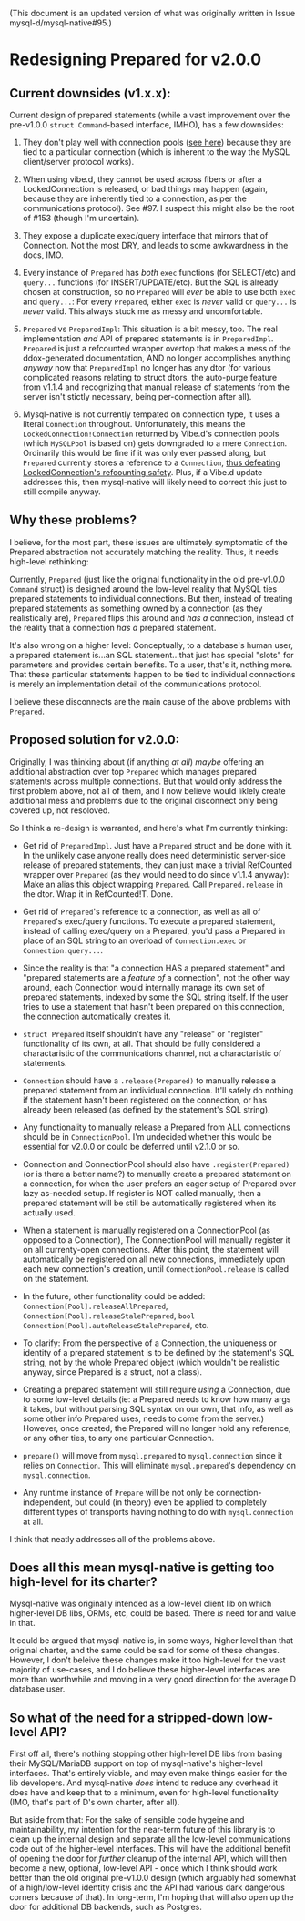 (This document is an updated version of what was originally written in Issue mysql-d/mysql-native#95.)

Redesigning Prepared for v2.0.0
===============================

Current downsides (v1.x.x):
---------------------------

Current design of prepared statements (while a vast improvement over the
pre-v1.0.0 `struct Command`-based interface, IMHO), has a few downsides:

1. They don't play well with connection pools
([see here](https://github.com/mysql-d/mysql-native/issues/87#issuecomment-259484192))
because they are tied to a particular connection (which is inherent to the way
the MySQL client/server protocol works).

2. When using vibe.d, they cannot be used across fibers or after a
LockedConnection is released, or bad things may happen (again, because they
are inherently tied to a connection, as per the communications protocol).
See #97. I suspect this might also be the root of #153 (though I'm uncertain).

3. They expose a duplicate exec/query interface that mirrors that of
Connection. Not the most DRY, and leads to some awkwardness in the docs, IMO.

4. Every instance of `Prepared` has *both* `exec` functions (for SELECT/etc)
and `query...` functions (for INSERT/UPDATE/etc). But the SQL is already chosen
at construction, so no `Prepared` will *ever* be able to use both `exec` and
`query...`: For every `Prepared`, either `exec` is *never* valid or `query...`
is *never* valid. This always stuck me as messy and uncomfortable.

5. `Prepared` vs `PreparedImpl`: This situation is a bit messy, too. The real
implementation *and* API of prepared statements is in `PreparedImpl`.
`Prepared` is just a refcounted wrapper overtop that makes a mess of the
ddox-generated documentation, AND no longer accomplishes anything *anyway*
now that `PreparedImpl` no longer has any dtor (for various complicated
reasons relating to struct dtors, the auto-purge feature from v1.1.4 and
recognizing that manual release of statements from the server isn't stictly
necessary, being per-connection after all).

6. Mysql-native is not currently tempated on connection type, it uses a literal
`Connection` throughout. Unfortunately, this means the `LockedConnection!Connection`
returned by Vibe.d's connection pools (which `MySQLPool` is based on) gets
downgraded to a mere `Connection`. Ordinarily this would be fine if it was only
ever passed along, but `Prepared` currently stores a reference to a
`Connection`,
[thus defeating LockedConnection's refcounting safety](http://forum.rejectedsoftware.com/groups/rejectedsoftware.vibed/thread/48837/).
Plus, if a Vibe.d update addresses this, then mysql-native will likely need
to correct this just to still compile anyway.

Why these problems?
-------------------

I believe, for the most part, these issues are ultimately symptomatic of the
Prepared abstraction not accurately matching the reality. Thus, it needs
high-level rethinking:

Currently, `Prepared` (just like the original functionality in the old
pre-v1.0.0 `Command` struct) is designed around the low-level reality that
MySQL ties prepared statements to individual connections. But then, instead
of treating prepared statements as something owned by a connection (as they
realistically are), `Prepared` flips this around and *has a* connection,
instead of the reality that a connection *has a* prepared statement.

It's also wrong on a higher level: Conceptually, to a database's human user,
a prepared statement is...an SQL statement...that just has special "slots"
for parameters and provides certain benefits. To a user, that's it, nothing
more. That these particular statements happen to be tied to individual
connections is merely an implementation detail of the communications protocol. 

I believe these disconnects are the main cause of the above problems with `Prepared`.

Proposed solution for v2.0.0:
-----------------------------

Originally, I was thinking about (if anything *at all*) *maybe* offering an
additional abstraction over top `Prepared` which manages prepared statements
across multiple connections. But that would only address the first problem
above, not all of them, and I now believe would liklely create additional
mess and problems due to the original disconnect only being covered up,
not resoloved.

So I think a re-design is warranted, and here's what I'm currently thinking:

- Get rid of `PreparedImpl`. Just have a `Prepared` struct and be done with it.
In the unlikely case anyone really does need deterministic server-side release
of prepared statements, they can just make a trivial RefCounted wrapper over
`Prepared` (as they would need to do since v1.1.4 anyway): Make an alias this
object wrapping `Prepared`. Call `Prepared.release` in the dtor. Wrap it in
RefCounted!T. Done.

- Get rid of `Prepared`'s reference to a connection, as well as all of
`Prepared`'s exec/query functions. To execute a prepared statement, instead
of calling exec/query on a Prepared, you'd pass a Prepared in place of an SQL
string to an overload of `Connection.exec` or `Connection.query...`.

- Since the reality is that "a connection HAS a prepared statement" and
"prepared statements are a *feature of* a connection", not the other way
around, each Connection would internally manage its own set of prepared
statements, indexed by some the SQL string itself. If the user tries to use
a statement that hasn't been prepared on this connection, the connection
automatically creates it.

- `struct Prepared` itself shouldn't have any "release" or "register"
functionality of its own, at all. That should be fully considered a
charactaristic of the communications channel, not a charactaristic of
statements.

- `Connection` should have a `.release(Prepared)` to manually release a
prepared statement from an individual connection. It'll safely do nothing if
the statement hasn't been registered on the connection, or has already been
released (as defined by the statement's SQL string).

- Any functionality to manually release a Prepared from ALL connections
should be in `ConnectionPool`. I'm undecided whether this would be essential
for v2.0.0 or could be deferred until v2.1.0 or so.

- Connection and ConnectionPool should also have `.register(Prepared)`
(or is there a better name?) to manually create a prepared statement on a
connection, for when the user prefers an eager setup of Prepared over lazy
as-needed setup. If register is NOT called manually, then a prepared statement
will be still be automatically registered when its actually used.

- When a statement is manually registered on a ConnectionPool (as opposed to
a Connection), The ConnectionPool will manually register it on all
currenty-open connections. After this point, the statement will automatically
be registered on all new connections, immediately upon each new connection's
creation, until `ConnectionPool.release` is called on the statement.

- In the future, other functionality could be added:
`Connection[Pool].releaseAllPrepared`, `Connection[Pool].releaseStalePrepared`,
`bool Connection[Pool].autoReleaseStalePrepared`, etc.

- To clarify: From the perspective of a Connection, the uniqueness or identity
of a prepared statement is to be defined by the statement's SQL string,
not by the whole Prepared object (which wouldn't be realistic anyway, since
Prepared is a struct, not a class).

- Creating a prepared statement will still require *using* a Connection,
due to some low-level details (ie: a Prepared needs to know how many args it
takes, but without parsing SQL syntax on our own, that info, as well as some
other info Prepared uses, needs to come from the server.) However, once
created, the Prepared will no longer hold any reference, or any other
ties, to any one particular Connection.

- `prepare()` will move from `mysql.prepared` to `mysql.connection` since
it relies on `Connection`. This will eliminate `mysql.prepared`'s dependency
on `mysql.connection`.

- Any runtime instance of `Prepare` will be not only be connection-independent,
but could (in theory) even be applied to completely different types of
transports having nothing to do with `mysql.connection` at all.

I think that neatly addresses all of the problems above.

Does all this mean mysql-native is getting too high-level for its charter?
--------------------------------------------------------------------------

Mysql-native was originally intended as a low-level client lib on which
higher-level DB libs, ORMs, etc, could be based. There *is* need for and
value in that.

It could be argued that mysql-native is, in some ways, higher level than
that original charter, and the same could be said for some of these changes.
However, I don't beleive these changes make it too high-level for the vast
majority of use-cases, and I do believe these higher-level interfaces are
more than worthwhile and moving in a very good direction for the average D
database user.

So what of the need for a stripped-down low-level API?
------------------------------------------------------

First off all, there's nothing stopping other high-level DB libs from basing
their MySQL/MariaDB support on top of mysql-native's higher-level interfaces.
That's entirely viable, and may even make things easier for the lib developers.
And mysql-native *does* intend to reduce any overhead it does have and keep
that to a minimum, even for high-level functionality (IMO, that's part of D's
own charter, after all).

But aside from that: For the sake of sensible code hygeine and maintainability,
my intention for the near-term future of this library is to clean up the
internal design and separate all the low-level communications code out of the
higher-level interfaces. This will have the additional benefit of opening the
door for *further* cleanup of the internal API, which will then become a new,
optional, low-level API - once which I think should work better than the old
original pre-v1.0.0 design (which arguably had somewhat of a high/low-level
identity crisis and the API had various dark dangerous corners because of
that). In long-term, I'm hoping that will also open up the door for additional
DB backends, such as Postgres.
